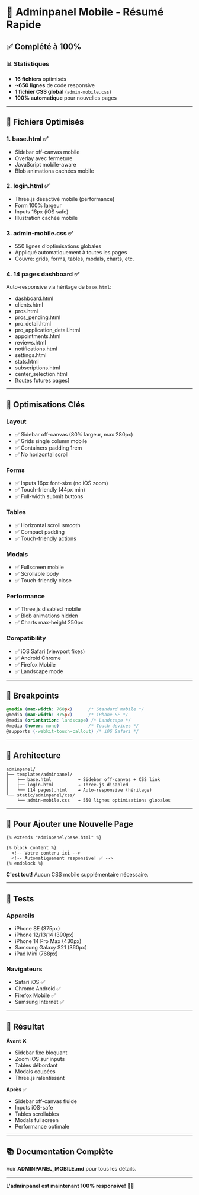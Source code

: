 # 📱 Adminpanel Mobile - Résumé Rapide

## ✅ Complété à 100%

### 📊 Statistiques
- **16 fichiers** optimisés
- **~650 lignes** de code responsive
- **1 fichier CSS global** (`admin-mobile.css`)
- **100% automatique** pour nouvelles pages

---

## 🎯 Fichiers Optimisés

### 1. **base.html** ✅
- Sidebar off-canvas mobile
- Overlay avec fermeture
- JavaScript mobile-aware
- Blob animations cachées mobile

### 2. **login.html** ✅
- Three.js désactivé mobile (performance)
- Form 100% largeur
- Inputs 16px (iOS safe)
- Illustration cachée mobile

### 3. **admin-mobile.css** ✅
- 550 lignes d'optimisations globales
- Appliqué automatiquement à toutes les pages
- Couvre: grids, forms, tables, modals, charts, etc.

### 4. **14 pages dashboard** ✅
Auto-responsive via héritage de `base.html`:
- dashboard.html
- clients.html
- pros.html
- pros_pending.html
- pro_detail.html
- pro_application_detail.html
- appointments.html
- reviews.html
- notifications.html
- settings.html
- stats.html
- subscriptions.html
- center_selection.html
- [toutes futures pages]

---

## 🚀 Optimisations Clés

### Layout
- ✅ Sidebar off-canvas (80% largeur, max 280px)
- ✅ Grids single column mobile
- ✅ Containers padding 1rem
- ✅ No horizontal scroll

### Forms
- ✅ Inputs 16px font-size (no iOS zoom)
- ✅ Touch-friendly (44px min)
- ✅ Full-width submit buttons

### Tables
- ✅ Horizontal scroll smooth
- ✅ Compact padding
- ✅ Touch-friendly actions

### Modals
- ✅ Fullscreen mobile
- ✅ Scrollable body
- ✅ Touch-friendly close

### Performance
- ✅ Three.js disabled mobile
- ✅ Blob animations hidden
- ✅ Charts max-height 250px

### Compatibility
- ✅ iOS Safari (viewport fixes)
- ✅ Android Chrome
- ✅ Firefox Mobile
- ✅ Landscape mode

---

## 📐 Breakpoints

```css
@media (max-width: 768px)      /* Standard mobile */
@media (max-width: 375px)      /* iPhone SE */
@media (orientation: landscape) /* Landscape */
@media (hover: none)           /* Touch devices */
@supports (-webkit-touch-callout) /* iOS Safari */
```

---

## 🎨 Architecture

```
adminpanel/
├── templates/adminpanel/
│   ├── base.html          → Sidebar off-canvas + CSS link
│   ├── login.html         → Three.js disabled
│   └── [14 pages].html    → Auto-responsive (héritage)
└── static/adminpanel/css/
    └── admin-mobile.css   → 550 lignes optimisations globales
```

---

## 🔄 Pour Ajouter une Nouvelle Page

```django
{% extends "adminpanel/base.html" %}

{% block content %}
  <!-- Votre contenu ici -->
  <!-- Automatiquement responsive! ✅ -->
{% endblock %}
```

**C'est tout!** Aucun CSS mobile supplémentaire nécessaire.

---

## 📱 Tests

### Appareils
- iPhone SE (375px)
- iPhone 12/13/14 (390px)
- iPhone 14 Pro Max (430px)
- Samsung Galaxy S21 (360px)
- iPad Mini (768px)

### Navigateurs
- Safari iOS ✅
- Chrome Android ✅
- Firefox Mobile ✅
- Samsung Internet ✅

---

## 🎊 Résultat

**Avant** ❌
- Sidebar fixe bloquant
- Zoom iOS sur inputs
- Tables débordant
- Modals coupées
- Three.js ralentissant

**Après** ✅
- Sidebar off-canvas fluide
- Inputs iOS-safe
- Tables scrollables
- Modals fullscreen
- Performance optimale

---

## 📚 Documentation Complète

Voir **ADMINPANEL_MOBILE.md** pour tous les détails.

---

**L'adminpanel est maintenant 100% responsive!** 🎉📱

